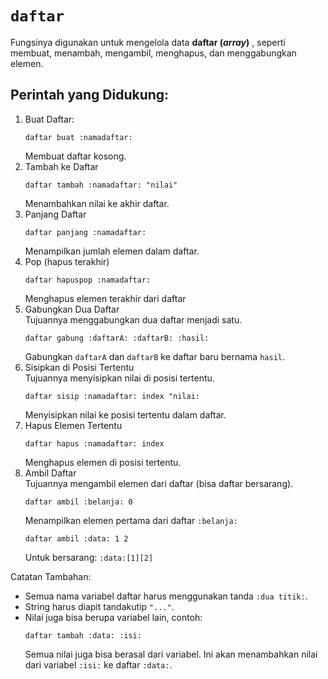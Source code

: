 # `daftar`
Fungsinya digunakan untuk mengelola data **daftar (_array_)** , seperti membuat, menambah, mengambil, menghapus, dan menggabungkan elemen.

## Perintah yang Didukung:
1. Buat Daftar:
   ```earl
   daftar buat :namadaftar:
   ```
   Membuat daftar kosong.
2. Tambah ke Daftar
   ```earl
   daftar tambah :namadaftar: "nilai"
   ```
   Menambahkan nilai ke akhir daftar.
3. Panjang Daftar
   ```earl
   daftar panjang :namadaftar:
   ```
   Menampilkan jumlah elemen dalam daftar.
4. Pop (hapus terakhir)
   ```earl
   daftar hapuspop :namadaftar:
   ```
   Menghapus elemen terakhir dari daftar
5. Gabungkan Dua Daftar\
   Tujuannya menggabungkan dua daftar menjadi satu.
   ```earl
   daftar gabung :daftarA: :daftarB: :hasil:
   ```
   Gabungkan `daftarA` dan `daftarB` ke daftar baru bernama `hasil`.
6. Sisipkan di Posisi Tertentu\
   Tujuannya menyisipkan nilai di posisi tertentu.
   ```earl
   daftar sisip :namadaftar: index "nilai:
   ```
   Menyisipkan nilai ke posisi tertentu dalam daftar.
7. Hapus Elemen Tertentu
   ```earl
   daftar hapus :namadaftar: index
   ```
   Menghapus elemen di posisi tertentu.
8. Ambil Daftar\
   Tujuannya mengambil elemen dari daftar (bisa daftar bersarang).
   ```earl
   daftar ambil :belanja: 0
   ```
   Menampilkan elemen pertama dari daftar `:belanja:`
   ```earl
   daftar ambil :data: 1 2
   ```
   Untuk bersarang: `:data:[1][2]`
   

Catatan Tambahan:
- Semua nama variabel daftar harus menggunakan tanda `:dua titik:`.
- String harus diapit tandakutip `"..."`.
- Nilai juga bisa berupa variabel lain, contoh:
  ```earl
  daftar tambah :data: :isi:
  ```
  Semua nilai juga bisa berasal dari variabel. Ini akan menambahkan nilai dari variabel `:isi:` ke daftar `:data:`.

